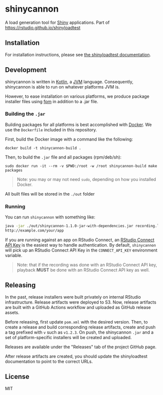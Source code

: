 # shinycannon

A load generation tool for [Shiny](https://shiny.rstudio.com/) applications. Part of https://rstudio.github.io/shinyloadtest

## Installation

For installation instructions, please see [the shinyloadtest documentation](https://rstudio.github.io/shinyloadtest).

## Development

shinycannon is written in [Kotlin][kotlin], a [JVM][jvm] language. Consequently,
shinycannon is able to run on whatever platforms JVM is.

However, to ease installation on various platforms, we produce package installer
files using [fpm][fpm] in addition to a .jar file.

### Building the `.jar`

Building packages for all platforms is best accomplished with [Docker][docker].
We use the `Dockerfile` included in this repository.

First, build the Docker image with a command like the following:

```
docker build -t shinycannon-build .
```

Then, to build the `.jar` file and all packages (rpm/deb/sh):

```
sudo docker run -it --rm -v $PWD:/root -w /root shinycannon-build make packages
```

> Note: you may or may not need `sudo`, depending on how you installed Docker.

All built files will be stored in the `./out` folder

### Running

You can run `shinycannon` with something like:

```bash
java -jar ./out/shinycannon-1.1.0-jar-with-dependencies.jar recording.log
http://example.com/your/app
```

If you are running against an app on RStudio Connect, an [RStudio Connect API Key](https://docs.rstudio.com/connect/user/api-keys/) is the easiest way to handle authentication. By default, `shinycannon` will pick up an RStudio Connect API Key in the `CONNECT_API_KEY` environment variable.

> Note: that if the recording was done with an RStudio Connect API key, playback **MUST** be done with an RStudio Connect API key as well.


## Releasing

In the past, release installers were built privately on internal
RStudio infrastructure. Release artifacts were deployed to S3. Now,
release artifacts are built with a GitHub Actions workflow and
uploaded as GitHub release assets.

Before releasing, first update `pom.xml` with the desired
version. Then, to create a release and build corresponding release
artifacts, create and push a tag prefixed with `v` such as
`v1.2.3`. On push, the shinycannon `.jar` and a set of
platform-specific installers will be created and uploaded.

Releases are available under the "Releases" tab of the project GitHub
page.

After release artifacts are created, you should update the
shinyloadtest documentation to point to the correct URLs.

## License

MIT

[kotlin]: https://kotlinlang.org/
[jvm]: https://en.wikipedia.org/wiki/Java_virtual_machine
[fpm]: https://github.com/jordansissel/fpm
[docker]: https://github.com/jordansissel/fpm
